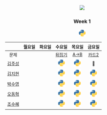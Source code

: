 <div align="center">
  <h3><img src="https://user-images.githubusercontent.com/46666296/133788774-1bba4108-db05-4d35-88ac-e355f29040a0.png"></h3>

  ### <center>**Week 1**</center>
  <!--Python-->
  <img src="https://raw.githubusercontent.com/vscode-icons/vscode-icons/master/icons/file_type_python.svg" height="25"/>
  
  <!--문제를 풀었으면 위의 아이콘을 복사해서 붙여넣기-->
  <!--링크 삽입할 때 Forked Repo(개인 저장소)가 아닌 Remote Repo(원본 저장소) 주소를 붙여넣을 것-->
  ||월요일|화요일|수요일|목요일|금요일|
  |:---------------:|:---------------:|:---------------:|:---------------:|:---------------:|:---------------:|
  |문제|||[뒤집기](https://www.acmicpc.net/problem/1439)|[A->B](https://www.acmicpc.net/problem/16953)|[카드2](https://www.acmicpc.net/problem/2164)|
  |[김주성](https://github.com/kjs2109)|||[<img src="https://raw.githubusercontent.com/vscode-icons/vscode-icons/master/icons/file_type_python.svg" height="25"/>](./BOJ1439_김주성.py)|[<img src="https://raw.githubusercontent.com/vscode-icons/vscode-icons/master/icons/file_type_python.svg" height="25"/>](./BOJ16953_김주성.py)| 🧠 |
  |[김지현](https://github.com/codehyunn)|||[<img src="https://raw.githubusercontent.com/vscode-icons/vscode-icons/master/icons/file_type_python.svg" height="25"/>](./BOJ1439_김지현.py) |[<img src="https://raw.githubusercontent.com/vscode-icons/vscode-icons/master/icons/file_type_python.svg" height="25"/>](./BOJ16953_김지현.py)|[<img src="https://raw.githubusercontent.com/vscode-icons/vscode-icons/master/icons/file_type_python.svg" height="25"/>](./BOJ2164_김지현.py) |
  |[박수영](https://github.com/nstalways)|||[<img src="https://raw.githubusercontent.com/vscode-icons/vscode-icons/master/icons/file_type_python.svg" height="25"/>](./BOJ1439_박수영.py)|[<img src="https://raw.githubusercontent.com/vscode-icons/vscode-icons/master/icons/file_type_python.svg" height="25"/>](./BOJ16953_박수영.py)|[<img src="https://raw.githubusercontent.com/vscode-icons/vscode-icons/master/icons/file_type_python.svg" height="25"/>](./BOJ2164_박수영.py)|
  |[오동혁](https://github.com/97DongHyeokOH)|||[<img src="https://raw.githubusercontent.com/vscode-icons/vscode-icons/master/icons/file_type_python.svg" height="25"/>](./BOJ1439_오동혁.py)|[<img src="https://raw.githubusercontent.com/vscode-icons/vscode-icons/master/icons/file_type_python.svg" height="25"/>](./BOJ16953_오동혁.py)|[<img src="https://raw.githubusercontent.com/vscode-icons/vscode-icons/master/icons/file_type_python.svg" height="25"/>](./BOJ2164_오동혁.py)|
  |[조수혜](https://github.com/suhyehye)||| <img src="https://raw.githubusercontent.com/vscode-icons/vscode-icons/master/icons/file_type_python.svg" height="25"/> | <img src="https://raw.githubusercontent.com/vscode-icons/vscode-icons/master/icons/file_type_python.svg" height="25"/> | <img src="https://raw.githubusercontent.com/vscode-icons/vscode-icons/master/icons/file_type_python.svg" height="25"/> |
</div>
